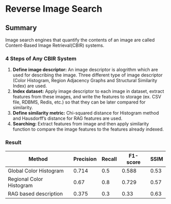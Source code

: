 # Reverse Image Search

## Summary

Image search engines that quantify the contents of an image are called Content-Based Image Retrieval(CBIR) systems. 

### 4 Steps of Any CBIR System

1. **Define image descriptor:** An image descriptor is alogrithm which are used for describing the image. Three different type of image descriptor (Color Histogram, Region Adjacency Graphs and Structural Similarity Index) are used.
2. **Index dataset:** Apply image descriptor to each image in dataset, extract features from these images, and write the features to storage (ex. CSV file, RDBMS, Redis, etc.) so that they can be later compared for similarity.
3. **Define similarity metric:** Chi-squared distance for Histogram method and Hausdorff’s distance for RAG features are used.
4. **Searching:** Extract features from image and then apply similarity function to compare the image features to the features already indexed. 

### Result

Method | Precision | Recall | F1-score | SSIM 
--- | --- | --- | --- | ---
Global Color Histogram | 0.714 | 0.5 | 0.588 | 0.53 
Regional Color Histogram | 0.67 | 0.8 | 0.729 | 0.57 
RAG based description | 0.375 | 0.3 | 0.33 | 0.63 
